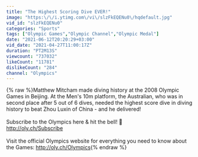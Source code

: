 ```yaml
---
title: "The Highest Scoring Dive EVER!"
image: "https:\/\/i.ytimg.com\/vi\/slzFkEQENu0\/hqdefault.jpg"
vid_id: "slzFkEQENu0"
categories: "Sports"
tags: ["Olympic Games","Olympic Channel","Olympic Medal"]
date: "2021-06-12T20:20:29+03:00"
vid_date: "2021-04-27T11:00:17Z"
duration: "PT2M13S"
viewcount: "737032"
likeCount: "11781"
dislikeCount: "284"
channel: "Olympics"
---
```

{% raw %}Matthew Mitcham made diving history at the 2008 Olympic Games in Beijing. At the Men's 10m platform, the Australian, who was in second place after 5 out of 6 dives, needed the highest score dive in diving history to beat Zhou Luxin of China - and he delivered!<br /><br />Subscribe to the Olympics here &amp; hit the bell! 🔔<br /><a rel="nofollow" target="blank" href="http://oly.ch/Subscribe">http://oly.ch/Subscribe</a><br /><br />Visit the official Olympics website for everything you need to know about the Games: <a rel="nofollow" target="blank" href="http://oly.ch/Olympics">http://oly.ch/Olympics</a>{% endraw %}
